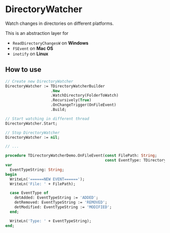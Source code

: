 # DirectoryWatcher
Watch changes in directories on different platforms.

This is an abstraction layer for
  - `ReadDirectoryChangesW` on **Windows**
  - `FSEvent` on **Mac OS**
  - `inotify` on **Linux**

## How to use
```Pascal
// Create new DirectoryWatcher
DirectoryWatcher := TDirectoryWatcherBuilder
                    .New
                    .WatchDirectory(FolderToWatch)
                    .Recursively(True)
                    .OnChangeTrigger(OnFileEvent)
                    .Build;

// Start watching in different thread
DirectoryWatcher.Start;

// Stop DirectoryWatcher
DirectoryWatcher := nil;

// ...

procedure TDirectoryWatcherDemo.OnFileEvent(const FilePath: String; 
                                            const EventType: TDirectoryEventType);
var
  EventTypeString: String;
begin
  WriteLn('======NEW EVENT======');
  WriteLn('File: ' + FilePath);

  case EventType of
    detAdded: EventTypeString := 'ADDED';
    detRemoved: EventTypeString := 'REMOVED';
    detModified: EventTypeString := 'MODIFIED';
  end;

  WriteLn('Type: ' + EventTypeString);
end;  
```
